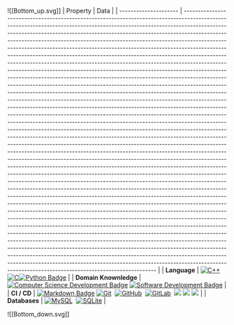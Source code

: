 ![[Bottom_up.svg]]
| Property              | Data                                                                                                                                                                                                                                                                                                                                                                                                                                                                                                                                                                                                                                                                                                                                                                                                                                                                                                                                                                                                                                                                                                                                                                                                                                                                                                                                                                                                                                                                                                                                                                                                                                                                                                                                                                                                                                                                                                                                                                                                                                                                                                                                                                                                                                                                                                                                                                                                                                                                                                                                                                                                                                                                                                                                                                                                                             |
| --------------------- | -------------------------------------------------------------------------------------------------------------------------------------------------------------------------------------------------------------------------------------------------------------------------------------------------------------------------------------------------------------------------------------------------------------------------------------------------------------------------------------------------------------------------------------------------------------------------------------------------------------------------------------------------------------------------------------------------------------------------------------------------------------------------------------------------------------------------------------------------------------------------------------------------------------------------------------------------------------------------------------------------------------------------------------------------------------------------------------------------------------------------------------------------------------------------------------------------------------------------------------------------------------------------------------------------------------------------------------------------------------------------------------------------------------------------------------------------------------------------------------------------------------------------------------------------------------------------------------------------------------------------------------------------------------------------------------------------------------------------------------------------------------------------------------------------------------------------------------------------------------------------------------------------------------------------------------------------------------------------------------------------------------------------------------------------------------------------------------------------------------------------------------------------------------------------------------------------------------------------------------------------------------------------------------------------------------------------------------------------------------------------------------------------------------------------------------------------------------------------------------------------------------------------------------------------------------------------------------------------------------------------------------------------------------------------------------------------------------------------------------------------------------------------------------------------------------------------------- |
| **Language**          | [![C++](https://camo.githubusercontent.com/231eb990368aa8676ee37a2de0d50764929092936977180d881b5e291b545d31/68747470733a2f2f696d672e736869656c64732e696f2f62616467652f2d432b2b2d3636434336363f7374796c653d666c6174266c6f676f3d43253242253242266c6f676f436f6c6f723d303035393943)](https://camo.githubusercontent.com/231eb990368aa8676ee37a2de0d50764929092936977180d881b5e291b545d31/68747470733a2f2f696d672e736869656c64732e696f2f62616467652f2d432b2b2d3636434336363f7374796c653d666c6174266c6f676f3d43253242253242266c6f676f436f6c6f723d303035393943)[![C](https://camo.githubusercontent.com/60db0d16478a789f6a6da92f2fc4b32e9cf12c17326d55cccea71140b5595613/68747470733a2f2f696d672e736869656c64732e696f2f62616467652f2d432d3636434336363f7374796c653d666c6174266c6f676f3d43266c6f676f436f6c6f723d413842394343)](https://camo.githubusercontent.com/60db0d16478a789f6a6da92f2fc4b32e9cf12c17326d55cccea71140b5595613/68747470733a2f2f696d672e736869656c64732e696f2f62616467652f2d432d3636434336363f7374796c653d666c6174266c6f676f3d43266c6f676f436f6c6f723d413842394343)[![Python Badge](https://camo.githubusercontent.com/23c431c0fb18ac063a87e867084a69e1624c1d29ed306c3a987e88ebdf422607/68747470733a2f2f696d672e736869656c64732e696f2f62616467652f2d507974686f6e2d3337373641423f7374796c653d666c6174266c6f676f3d507974686f6e266c6f676f436f6c6f723d7768697465)](https://camo.githubusercontent.com/23c431c0fb18ac063a87e867084a69e1624c1d29ed306c3a987e88ebdf422607/68747470733a2f2f696d672e736869656c64732e696f2f62616467652f2d507974686f6e2d3337373641423f7374796c653d666c6174266c6f676f3d507974686f6e266c6f676f436f6c6f723d7768697465)                                                                                                                                                                                                                                                                                                                                                                                                                                                                                                                                                                                                                                                                                                                                                                                                                                                                                                                                                                                                                                                                                                                                                                              |
| **Domain Knownledge** | [![Computer Science Development Badge](https://camo.githubusercontent.com/361917bd00470dfdb2fc9f3577d9013d7f29bf5bbe1faa99d9f656926ef34467/68747470733a2f2f696d672e736869656c64732e696f2f62616467652f2d436f6d7075746572253230536369656e63652d4641423034303f7374796c653d666c6174266c6f676f436f6c6f723d7768697465)](https://github.com/search?q=user%3ABEPb&type=Repositories) [![Software Development Badge](https://camo.githubusercontent.com/c93034587b925cee6164221b6f25c6373066ebf463c759d5c2acb08d78efcbe5/68747470733a2f2f696d672e736869656c64732e696f2f62616467652f2d536f667477617265253230446576656c6f706d656e742d4646363630303f7374796c653d666c6174266c6f676f436f6c6f723d7768697465)](https://github.com/search?q=user%3ABEPb&type=Repositories)                                                                                                                                                                                                                                                                                                                                                                                                                                                                                                                                                                                                                                                                                                                                                                                                                                                                                                                                                                                                                                                                                                                                                                                                                                                                                                                                                                                                                                                                                                                                                                                                                                                                                                                                                                                                                                                                                                                                                                                                                                                                        |
| **CI / CD**           | [![Markdown Badge](https://camo.githubusercontent.com/24295220aca89f16b0fc636e8993f064cb0674e6f5153fd58467c04759fd2231/68747470733a2f2f696d672e736869656c64732e696f2f62616467652f2d4d61726b646f776e2d3230383846463f7374796c653d666c6174266c6f676f3d4d61726b646f776e266c6f676f436f6c6f723d7768697465)](https://github.com/BEPb/BEPb) [![Git](https://camo.githubusercontent.com/f28dfbc9279e378ede12601b7948e15257ab93ebcb49f0eaed895d5e1dadf307/68747470733a2f2f696d672e736869656c64732e696f2f62616467652f2d4769742d3030343430303f7374796c653d666c6174266c6f676f3d676974)](https://camo.githubusercontent.com/f28dfbc9279e378ede12601b7948e15257ab93ebcb49f0eaed895d5e1dadf307/68747470733a2f2f696d672e736869656c64732e696f2f62616467652f2d4769742d3030343430303f7374796c653d666c6174266c6f676f3d676974)  [![GitHub](https://camo.githubusercontent.com/6ae44faf9b08b8aabd571cd9df7a89d631f4d805b79ed4a44e81b2a839237d8c/68747470733a2f2f696d672e736869656c64732e696f2f62616467652f2d4769744875622d3434343434343f7374796c653d666c6174266c6f676f3d676974687562)](https://camo.githubusercontent.com/6ae44faf9b08b8aabd571cd9df7a89d631f4d805b79ed4a44e81b2a839237d8c/68747470733a2f2f696d672e736869656c64732e696f2f62616467652f2d4769744875622d3434343434343f7374796c653d666c6174266c6f676f3d676974687562)  [![GitLab](https://camo.githubusercontent.com/08b589794ccd8c04d20b6bb109f877ce479473e2818e9832c0d910eb13d93a4f/68747470733a2f2f696d672e736869656c64732e696f2f62616467652f2d4769744c61622d3434343434343f7374796c653d666c6174266c6f676f3d4769744c6162)](https://camo.githubusercontent.com/08b589794ccd8c04d20b6bb109f877ce479473e2818e9832c0d910eb13d93a4f/68747470733a2f2f696d672e736869656c64732e696f2f62616467652f2d4769744c61622d3434343434343f7374796c653d666c6174266c6f676f3d4769744c6162)  [![](https://camo.githubusercontent.com/01630621e9aa33ab95bee0908ed2354d2ab53e22974b909743489a9c276ac0a3/68747470733a2f2f696d672e736869656c64732e696f2f62616467652f2d446f636b65722d3234393645443f7374796c653d666c61742d737175617265266c6f676f3d646f636b6572266c6f676f436f6c6f723d7768697465)](https://www.docker.com/) [![](https://camo.githubusercontent.com/5fe760cd1de9d7c19c7d953334c9ee80cc96b3eb5980d9ac6c30e241d037ce33/68747470733a2f2f696d672e736869656c64732e696f2f62616467652f2d5079436861726d2d3030303030303f7374796c653d666c61742d737175617265266c6f676f3d7079636861726d266c6f676f436f6c6f723d7768697465)](https://www.jetbrains.com/pycharm/) [![](https://camo.githubusercontent.com/b185f7084feba61b4d42974e7dce691a8c662c2274d08cc5189c708992897aab/68747470733a2f2f696d672e736869656c64732e696f2f62616467652f2d56535f436f64652d3030374143433f7374796c653d666c61742d737175617265266c6f676f3d76697375616c2d73747564696f2d636f6465266c6f676f436f6c6f723d7768697465)](https://code.visualstudio.com/) |
| **Databases**         | [![MySQL](https://camo.githubusercontent.com/4d82374f4f5f8ad24221ff06fbfb8d7afa74ca84b94ba2508c5c89a6372f9053/68747470733a2f2f696d672e736869656c64732e696f2f62616467652f2d4d7953514c2d3434343434343f7374796c653d666c6174266c6f676f3d4d7953514c)](https://camo.githubusercontent.com/4d82374f4f5f8ad24221ff06fbfb8d7afa74ca84b94ba2508c5c89a6372f9053/68747470733a2f2f696d672e736869656c64732e696f2f62616467652f2d4d7953514c2d3434343434343f7374796c653d666c6174266c6f676f3d4d7953514c)  [![SQLite](https://camo.githubusercontent.com/98c503b7ad474b492813a8e802ac340bcda111d060005fe9bee6b4b14c793bdd/68747470733a2f2f696d672e736869656c64732e696f2f62616467652f2d53514c6974652d3434343434343f7374796c653d666c6174266c6f676f3d53514c697465)](https://camo.githubusercontent.com/98c503b7ad474b492813a8e802ac340bcda111d060005fe9bee6b4b14c793bdd/68747470733a2f2f696d672e736869656c64732e696f2f62616467652f2d53514c6974652d3434343434343f7374796c653d666c6174266c6f676f3d53514c697465)                                                                                                                                                                                                                                                                                                                                                                                                                                                                                                                                                                                                                                                                                                                                                                                                                                                                                                                                                                                                                                                                                                                                                                                                                                                                                                                                                                                                                                                                                                                                                                                                                                                                                                                                                                                                                                          |

![[Bottom_down.svg]]
